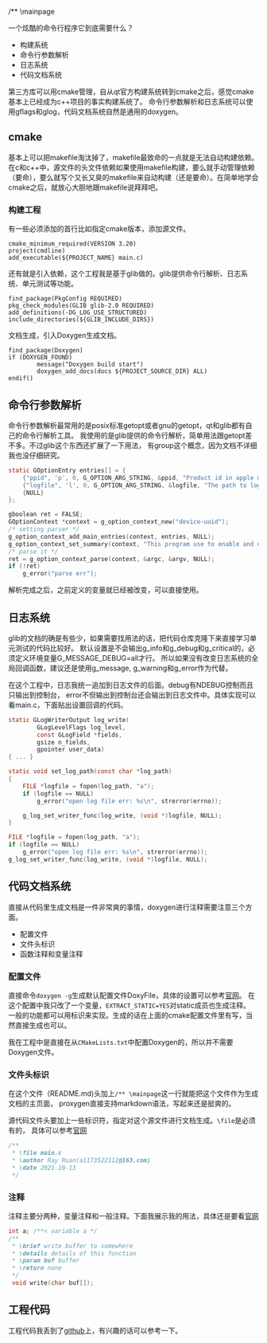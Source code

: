 /** \mainpage

一个炫酷的命令行程序它到底需要什么？
- 构建系统
- 命令行参数解析
- 日志系统
- 代码文档系统

第三方库可以用cmake管理，自从qt官方构建系统转到cmake之后，感觉cmake基本上已经成为c++项目的事实构建系统了。
命令行参数解析和日志系统可以使用gflags和glog，代码文档系统自然是通用的doxygen。

## cmake
基本上可以把makefile淘汰掉了，makefile最致命的一点就是无法自动构建依赖。在c和c++中，源文件的头文件依赖如果使用makefile构建，要么就手动管理依赖（要命），要么就写个又长又臭的makefile来自动构建（还是要命）。在简单地学会cmake之后，就放心大胆地跟makefile说拜拜吧。

### 构建工程
有一些必须添加的首行比如指定cmake版本，添加源文件。
```
cmake_minimum_required(VERSION 3.20)
project(cmdline)
add_executable(${PROJECT_NAME} main.c)
```
还有就是引入依赖，这个工程我是基于glib做的。glib提供命令行解析、日志系统、单元测试等功能。
```
find_package(PkgConfig REQUIRED)
pkg_check_modules(GLIB glib-2.0 REQUIRED)
add_definitions(-DG_LOG_USE_STRUCTURED)
include_directories(${GLIB_INCLUDE_DIRS})
```
文档生成，引入Doxygen生成文档。
```
find_package(Doxygen)
if (DOXYGEN_FOUND)
        message("Doxygen build start")
        doxygen_add_docs(docs ${PROJECT_SOURCE_DIR} ALL)
endif()
```

## 命令行参数解析
命令行参数解析最常用的是posix标准getopt或者gnu的getopt，qt和glib都有自己的命令行解析工具。
我使用的是glib提供的命令行解析，简单用法跟getopt差不多。不过glib这个东西还扩展了一下用法，
有group这个概念，因为文档不详细我也没仔细研究。
``` c
static GOptionEntry entries[] = {
	{"ppid", 'p', 0, G_OPTION_ARG_STRING, &ppid, "Product id in apple mfi website", DEFAULT_PPID},
	{"logfile", 'l', 0, G_OPTION_ARG_STRING, &logfile, "The path to log file", DEFAULT_LOG_FILE},
	{NULL}
};

gboolean ret = FALSE;
GOptionContext *context = g_option_context_new("device-uuid");
/* setting parser */
g_option_context_add_main_entries(context, entries, NULL);
g_option_context_set_summary(context, "This program use to enable and disable apple token");
/* parse it */
ret = g_option_context_parse(context, &argc, &argv, NULL);
if (!ret)
	g_error("parse err");
```
解析完成之后，之前定义的变量就已经被改变，可以直接使用。

## 日志系统
glib的文档的确是有些少，如果需要找用法的话，把代码仓库克隆下来直接学习单元测试的代码比较好。
默认设置是不会输出g_info和g_debug和g_critical的，必须定义环境变量G_MESSAGE_DEBUG=all才行。
所以如果没有改变日志系统的全局回调函数，建议还是使用g_message, g_warning和g_error作为代替。

在这个工程中，日志我统一追加到日志文件的后面。debug有NDEBUG控制而且只输出到控制台，
error不但输出到控制台还会输出到日志文件中。具体实现可以看main.c，下面贴出设置回调的代码。
``` c
static GLogWriterOutput log_write(
		GLogLevelFlags log_level,
		const GLogField *fields,
		gsize n_fields,
		gpointer user_data)
{ ... }

static void set_log_path(const char *log_path)
{
	FILE *logfile = fopen(log_path, "a");
	if (logfile == NULL)
		g_error("open log file err: %s\n", strerror(errno));

	g_log_set_writer_func(log_write, (void *)logfile, NULL);
}

FILE *logfile = fopen(log_path, "a");
if (logfile == NULL)
	g_error("open log file err: %s\n", strerror(errno));
g_log_set_writer_func(log_write, (void *)logfile, NULL);
```

## 代码文档系统
直接从代码里生成文档是一件非常爽的事情，doxygen进行注释需要注意三个方面。
- 配置文件
- 文件头标识
- 函数注释和变量注释

### 配置文件
直接命令`doxygen -g`生成默认配置文件DoxyFile，具体的设置可以参考[官网](https://www.doxygen.nl/manual/config.html)。
在这个配置中我只改了一个变量，`EXTRACT_STATIC=YES`对static成员也生成注释。
一般的功能都可以用标识来实现。生成的话在上面的cmake配置文件里有写，当然直接生成也可以。

我在工程中是直接在从`CMakeLists.txt`中配置Doxygen的，所以并不需要Doxygen文件。

### 文件头标识
在这个文件（README.md)头加上`/** \mainpage`这一行就能把这个文件作为生成文档的主页面，
proxygen直接支持markdown语法，写起来还是挺爽的。

源代码文件头要加上一些标识符，指定对这个源文件进行文档生成。`\file`是必须有的，
具体可以参考[官网](https://www.doxygen.nl/manual/commands.html)
``` c
/**
 * \file main.c
 * \author Ray Ruan(a1173522112@163.com)
 * \date 2021-10-13
 */

```

### 注释
注释主要分两种，变量注释和一般注释。下面我展示我的用法，具体还是要看[官网](https://www.doxygen.nl/manual/docblocks.html)
~~~ c
int a; /**< variable a */
/**
 * \brief write buffer to somewhere
 * \details details of this function
 * \param buf buffer
 * \return none
 */
 void write(char buf[]);
 ~~~

 ## 工程代码
 工程代码我丢到了[github](https://github.com/kuang-R/command_line)上，有兴趣的话可以参考一下。